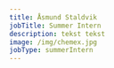 ```yaml
---
title: Åsmund Staldvik
jobTitle: Summer Intern
description: tekst tekst
image: /img/chemex.jpg
jobType: summerIntern
---
```

